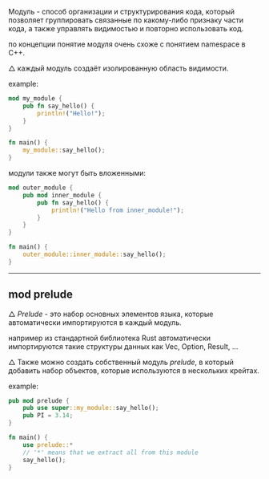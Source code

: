 Модуль - способ организации и структурирования кода, который позволяет группировать связанные по какому-либо признаку части кода, а также управлять видимостью и повторно использовать код.

по концепции понятие модуля очень схоже с понятием namespace в C++.


$\triangle$ каждый модуль создаёт изолированную область видимости.


example:
```Rust
mod my_module {
	pub fn say_hello() {
		println!("Hello!");
	}
}

fn main() {
	my_module::say_hello();
}
```


модули также могут быть вложенными:
```Rust
mod outer_module {
    pub mod inner_module {
        pub fn say_hello() {
            println!("Hello from inner_module!");
        }
    }
}

fn main() {
    outer_module::inner_module::say_hello();
}
```

---

## mod prelude 

$\triangle$ $Prelude$ - это набор основных элементов языка, которые автоматически импортируются в каждый модуль.

например из стандартной библиотека Rust автоматически импортируются такие структуры данных как Vec, Option, Result, ...

$\triangle$ Также можно создать собственный модуль $prelude$, в который добавить набор объектов, которые используются в нескольких крейтах.



example:

```Rust
pub mod prelude {
	pub use super::my_module::say_hello();
	pub PI = 3.14;
}

fn main() {
	use prelude::*
	// '*' means that we extract all from this module
	say_hello();
}
```